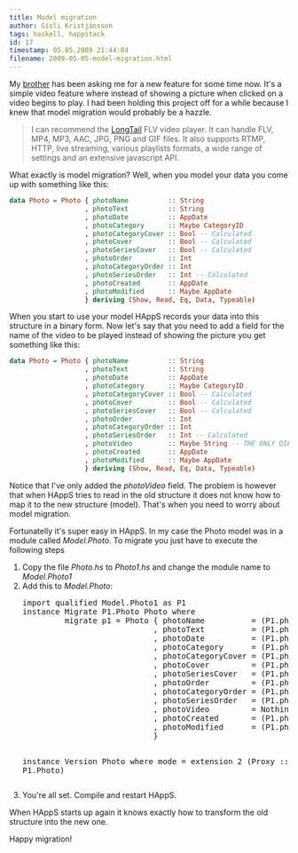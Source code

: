 ```yaml
---
title: Model migration
author: Gísli Kristjánsson
tags: haskell, happstack
id: 17
timestamp: 05.05.2009 21:44:04
filename: 2009-05-05-model-migration.html
---
```


<p>My <a href="http://baldurkristjans.is">brother</a> has been asking me for a new feature for some time now. It's a simple video feature where instead of showing a picture when clicked on a video begins to play. I had been holding this project off for a while because I knew that model migration would probably be a hazzle.</p>
<blockquote>
<p>I can recommend the <a href="http://www.longtailvideo.com/">LongTail</a> FLV video player. It can handle FLV, MP4, MP3, AAC, JPG, PNG and GIF files. It also supports RTMP, HTTP, live streaming, various playlists formats, a wide range of settings and an extensive javascript API.</p>
</blockquote>
<p>What exactly is model migration? Well, when you model your data you come up with something like this:</p>

~~~ haskell
data Photo = Photo { photoName          :: String
                   , photoText          :: String
                   , photoDate          :: AppDate
                   , photoCategory      :: Maybe CategoryID
                   , photoCategoryCover :: Bool -- Calculated
                   , photoCover         :: Bool -- Calculated
                   , photoSeriesCover   :: Bool -- Calculated
                   , photoOrder         :: Int
                   , photoCategoryOrder :: Int
                   , photoSeriesOrder   :: Int -- Calculated
                   , photoCreated       :: AppDate
                   , photoModified      :: Maybe AppDate
                   } deriving (Show, Read, Eq, Data, Typeable)
~~~

<p>When you start to use your model HAppS records your data into this structure in a binary form. Now let's say that you need to add a field for the name of the video to be played instead of showing the picture you get something like this:</p>

~~~ haskell
data Photo = Photo { photoName          :: String
                   , photoText          :: String
                   , photoDate          :: AppDate
                   , photoCategory      :: Maybe CategoryID
                   , photoCategoryCover :: Bool -- Calculated
                   , photoCover         :: Bool -- Calculated
                   , photoSeriesCover   :: Bool -- Calculated
                   , photoOrder         :: Int
                   , photoCategoryOrder :: Int
                   , photoSeriesOrder   :: Int -- Calculated
                   , photoVideo         :: Maybe String -- THE ONLY DIFFERENCE!
                   , photoCreated       :: AppDate
                   , photoModified      :: Maybe AppDate
                   } deriving (Show, Read, Eq, Data, Typeable)
~~~

<p>Notice that I've only added the <em>photoVideo</em> field. The problem is however that when HAppS tries to read in the old structure it does not know how to map it to the new structure (model). That's when you need to worry about model migration.</p>
<p>Fortunatelly it's super easy in HAppS. In my case the Photo model was in a module called <em>Model.Photo</em>. To migrate you just have to execute the following steps</p>
<ol>
<li>Copy the file <em>Photo.hs</em> to <em>Photo1.hs</em> and change the module name to <em>Model.Photo1</em></li>
<li>Add this to <em>Model.Photo</em>:<br />
<pre>
import qualified Model.Photo1 as P1
instance Migrate P1.Photo Photo where
         migrate p1 = Photo { photoName          = (P1.photoName p1)
                            , photoText          = (P1.photoText p1)
                            , photoDate          = (P1.photoDate p1)
                            , photoCategory      = (P1.photoCategory p1)
                            , photoCategoryCover = (P1.photoCategoryCover p1)
                            , photoCover         = (P1.photoCover p1)
                            , photoSeriesCover   = (P1.photoSeriesCover p1)
                            , photoOrder         = (P1.photoOrder p1)
                            , photoCategoryOrder = (P1.photoCategoryOrder p1)
                            , photoSeriesOrder   = (P1.photoSeriesOrder p1)
                            , photoVideo         = Nothing
                            , photoCreated       = (P1.photoCreated p1)
                            , photoModified      = (P1.photoModified p1)
                            } 

instance Version Photo where
         mode = extension 2 (Proxy :: Proxy P1.Photo)
</pre>

</li>
<li>You're all set. Compile and restart HAppS.</li>
</ol>
<p>When HAppS starts up again it knows exactly how to transform the old structure into the new one.</p>
<p>Happy migration!</p>



